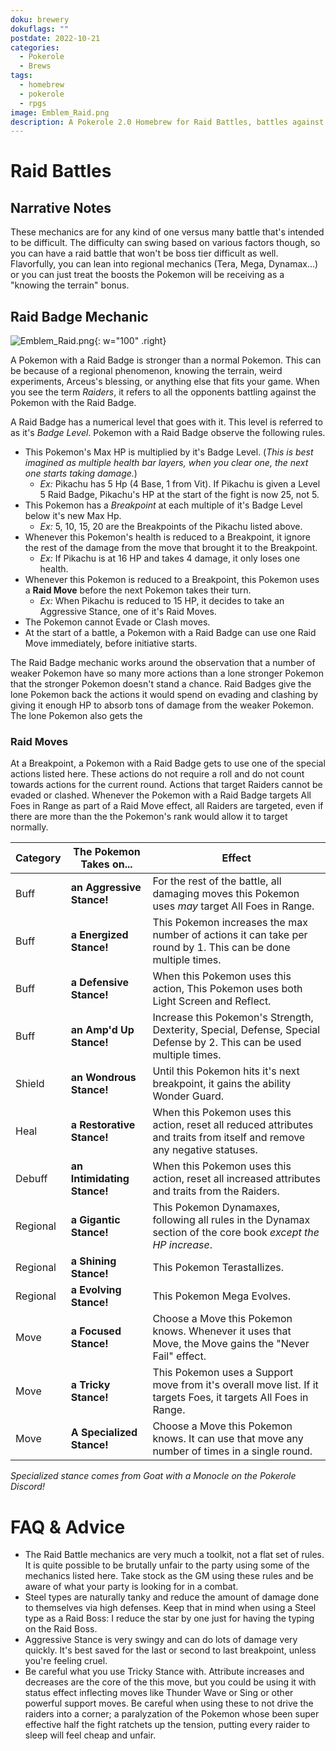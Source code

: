 ```yaml
---
doku: brewery
dokuflags: ""
postdate: 2022-10-21
categories:
  - Pokerole
  - Brews
tags:
  - homebrew
  - pokerole
  - rpgs
image: Emblem_Raid.png
description: A Pokerole 2.0 Homebrew for Raid Battles, battles against powerful Pokemon that can fight multiple opponents at once!
---
```


# Raid Battles

## Narrative Notes

These mechanics are for any kind of one versus many battle that's intended to be difficult. The difficulty can swing based on various factors though, so you can have a raid battle that won't be boss tier difficult as well. Flavorfully, you can lean into regional mechanics (Tera, Mega, Dynamax...) or you can just treat the boosts the Pokemon will be receiving as a "knowing the terrain" bonus.

## Raid Badge Mechanic

![Emblem_Raid.png](Emblem_Raid.png){: w="100" .right}

A Pokemon with a Raid Badge is stronger than a normal Pokemon. This can be because of a regional phenomenon, knowing the terrain, weird experiments, Arceus's blessing, or anything else that fits your game. When you see the term *Raiders*, it refers to all the opponents battling against the Pokemon with the Raid Badge.

A Raid Badge has a numerical level that goes with it. This level is referred to as it's *Badge Level*. Pokemon with a Raid Badge observe the following rules.

- This Pokemon's Max HP is multiplied by it's Badge Level. (*This is best imagined as multiple health bar layers, when you clear one, the next one starts taking damage.*)
    - *Ex:* Pikachu has 5 Hp (4 Base, 1 from Vit). If Pikachu is given a Level 5 Raid Badge, Pikachu's HP at the start of the fight is now 25, not 5. 
- This Pokemon has a *Breakpoint* at each multiple of it's Badge Level below it's new Max Hp.
    - *Ex:* 5, 10, 15, 20 are the Breakpoints of the Pikachu listed above.
- Whenever this Pokemon's health is reduced to a Breakpoint, it ignore the rest of the damage from the move that brought it to the Breakpoint. 
    - *Ex:* If Pikachu is at 16 HP and takes 4 damage, it only loses one health.
- Whenever this Pokemon is reduced to a Breakpoint, this Pokemon uses a **Raid Move** before the next Pokemon takes their turn.
    - *Ex:* When Pikachu is reduced to 15 HP, it decides to take an Aggressive Stance, one of it's Raid Moves.
- The Pokemon cannot Evade or Clash moves.
- At the start of a battle, a Pokemon with a Raid Badge can use one Raid Move immediately, before initiative starts. 

The Raid Badge mechanic works around the observation that a number of weaker Pokemon have so many more actions than a lone stronger Pokemon that the stronger Pokemon doesn't stand a chance. Raid Badges give the lone Pokemon back the actions it would spend on evading and clashing by giving it enough HP to absorb tons of damage from the weaker Pokemon. The lone Pokemon also gets the 

### Raid Moves

At a Breakpoint, a Pokemon with a Raid Badge gets to use one of the special actions listed here. These actions do not require a roll and do not count towards actions for the current round. Actions that target Raiders cannot be evaded or clashed. Whenever the Pokemon with a Raid Badge targets All Foes in Range as part of a Raid Move effect, all Raiders are targeted, even if there are more than the the Pokemon's rank would allow it to target normally.

| Category | The Pokemon Takes on...     | Effect                                                                                                                    |
| -------- | --------------------------- | ------------------------------------------------------------------------------------------------------------------------- |
| Buff     | **an Aggressive Stance!**   | For the rest of the battle, all damaging moves this Pokemon uses *may* target All Foes in Range.                          |
| Buff     | **a Energized Stance!**     | This Pokemon increases the max number of actions it can take per round by 1. This can be done multiple times.             |
| Buff     | **a Defensive Stance!**     | When this Pokemon uses this action, This Pokemon uses both Light Screen and Reflect.                                      |
| Buff     | **an Amp'd Up Stance!**     | Increase this Pokemon's Strength, Dexterity, Special, Defense, Special Defense by 2. This can be used multiple times.     |
| Shield   | **an Wondrous Stance!**     | Until this Pokemon hits it's next breakpoint, it gains the ability Wonder Guard.                                          |
| Heal     | **a Restorative Stance!**   | When this Pokemon uses this action, reset all reduced attributes and traits from itself and remove any negative statuses. |
| Debuff   | **an Intimidating Stance!** | When this Pokemon uses this action, reset all increased attributes and traits from the Raiders.                           |
| Regional | **a Gigantic Stance!**      | This Pokemon Dynamaxes, following all rules in the Dynamax section of the core book *except the HP increase*.             |
| Regional | **a Shining Stance!**       | This Pokemon Terastallizes.                                                                                               |
| Regional | **a Evolving Stance!**      | This Pokemon Mega Evolves.                                                                                                |
| Move     | **a Focused Stance!**       | Choose a Move this Pokemon knows. Whenever it uses that Move, the Move gains the "Never Fail" effect.                     |
| Move     | **a Tricky Stance!**        | This Pokemon uses a Support move from it's overall move list. If it targets Foes, it targets All Foes in Range.           |
| Move     | **A Specialized Stance!**   | Choose a Move this Pokemon knows. It can use that move any number of times in a single round.                             | 

*Specialized stance comes from Goat with a Monocle on the Pokerole Discord!*

# FAQ & Advice 

- The Raid Battle mechanics are very much a toolkit, not a flat set of rules. It is quite possible to be brutally unfair to the party using some of the mechanics listed here. Take stock as the GM using these rules and be aware of what your party is looking for in a combat. 
- Steel types are naturally tanky and reduce the amount of damage done to themselves via high defenses. Keep that in mind when using a Steel type as a Raid Boss: I reduce the star by one just for having the typing on the Raid Boss.
- Aggressive Stance is very swingy and can do lots of damage very quickly. It's best saved for the last or second to last breakpoint, unless you're feeling cruel. 
- Be careful what you use Tricky Stance with. Attribute increases and decreases are the core of the this move, but you could be using it with status effect inflecting moves like Thunder Wave or Sing or other powerful support moves. Be careful when using these to not drive the raiders into a corner; a paralyzation of the Pokemon whose been super effective half the fight ratchets up the tension, putting every raider to sleep will feel cheap and unfair. 